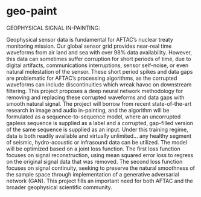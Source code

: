 # geo-paint

GEOPHYSICAL SIGNAL IN-PAINTING:

Geophysical sensor data is fundamental for AFTAC’s nuclear treaty monitoring mission. Our global sensor grid provides near-real time waveforms from air land and sea with over 98% data availability. However, this data can sometimes suffer corruption for short periods of time, due to digital artifacts, communications interruptions, sensor self-noise, or even natural molestation of the sensor. These short period spikes and data gaps are problematic for AFTAC’s processing algorithms, as the corrupted waveforms can include discontinuities which wreak havoc on downstream filtering. This project proposes a deep neural network methodology for removing and replacing these corrupted waveforms and data gaps with smooth natural signal. The project will borrow from recent state-of-the-art research in image and audio in-painting, and the algorithm will be formulated as a sequence-to-sequence model, where an uncorrupted gapless sequence is supplied as a label and a corrupted, gap-filled version of the same sequence is supplied as an input. Under this training regime, data is both readily available and virtually unlimited… any healthy segment of seismic, hydro-acoustic or infrasound data can be utilized. The model will be optimized based on a joint loss function. The first loss function focuses on signal reconstruction, using mean squared error loss to regress on the original signal data that was removed. The second loss function focuses on signal continuity, seeking to preserve the natural smoothness of the sample space through implementation of a generative adversarial network (GAN). This project fills an important need for both AFTAC and the broader geophysical scientific community.
